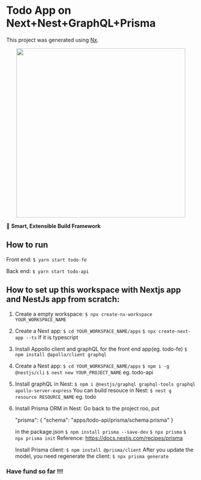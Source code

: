 # Todo App on Next+Nest+GraphQL+Prisma

This project was generated using [Nx](https://nx.dev).

<p style="text-align: center;"><img src="https://raw.githubusercontent.com/nrwl/nx/master/images/nx-logo.png" width="450"></p>

🔎 **Smart, Extensible Build Framework**

## How to run

Front end:
`$ yarn start todo-fe`

Back end:
`$ yarn start todo-api`

## How to set up this workspace with Nextjs app and NestJs app from scratch:

1. Create a empty workspace:
   `$ npx create-nx-workspace YOUR_WORKSPACE_NAME`

2. Create a Next app:
   `$ cd YOUR_WORKSPACE_NAME/apps`
   `$ npx create-next-app --ts` If it is typescript

3. Install Appollo client and graphQL for the front end app(eg. todo-fe)
   `$ npm install @apollo/client graphql`

4. Create a Nest app:
   `$ cd YOUR_WORKSPACE_NAME/apps`
   `$ npm i -g @nestjs/cli`
   `$ nest new YOUR_PROJECT_NAME` eg. todo-api

5. Install graphQL in Nest:
   `$ npm i @nestjs/graphql graphql-tools graphql apollo-server-express`
   You can build resouce in Nest:
   `$ nest g resource RESOURCE_NAME` eg. todo

6. Install Prisma ORM in Nest:
   Go back to the project roo, put

   "prisma": {
   "schema": "apps/todo-api/prisma/schema.prisma"
   }

   in the package.json
   `$ npm install prisma --save-dev`
   `$ npx prisma`
   `$ npx prisma init`
   Reference: https://docs.nestjs.com/recipes/prisma

   Install Prisma client:
   `$ npm install @prisma/client`
   After you update the model, you need regenerate the client:
   `$ npx prisma generate`

### Have fund so far !!!
